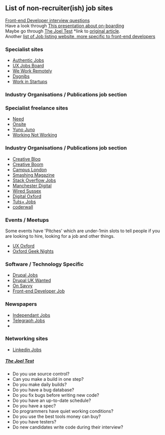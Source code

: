 ## List of non-recruiter(ish) job sites

[Front-end Developer interview questions](https://github.com/darcyclarke/Front-end-Developer-Interview-Questions)  
Have a look through [This presentation about on-boarding](http://kae76.github.io/onboardingprocess_presentation/)  
Maybe go through [The Joel Test](#joel-test) *link to [original article](http://www.joelonsoftware.com/articles/fog0000000043.html).  
Another [list of Job listing website, more specific to front-end developers](https://github.com/bevacqua/jobs)

### Specialist sites

* [Authentic Jobs](http://www.authenticjobs.com)
* [UX Jobs Board](http://www.uxjobsboard.com)
* [We Work Remotely](https://weworkremotely.com)
* [Dsgnjbs](http://www.dsgnjbs.com)
* [Work in Startups](http://workinstartups.com/job-board/jobs/)

### Industry Organisations / Publications job section
### Specialist freelance sites
* [Need](https://needhq.com)
* [Onsite](http://onsite.io)
* [Yuno Juno](https://www.yunojuno.com/)
* [Working Not Working](http://workingnotworking.com)

### Industry Organisations / Publications job section
* [Creative Bloq](http://jobs.creativebloq.com/)
* [Creative Boom](http://www.creativeboom.co.uk/jobs/)
* [Campus London](http://www.campuslondon.com/jobs/)
* [Smashing Magazine](http://jobs.smashingmagazine.com)
* [Stack Overflow Jobs](http://careers.stackoverflow.com)
* [Manchester Digital](http://www.manchesterdigital.com/recruitment)
* [Wired Sussex](http://www.wiredsussex.com/jobs/jobsearch.asp)
* [Digital Oxford](http://www.digitaloxford.com/#jobs)
* [Tuts+ Jobs](https://jobs.tutsplus.com/)
* [coderwall](https://coderwall.com/jobs)
 
### Events / Meetups  
Some events have 'Pitches' which are under-1min slots to tell people if you are looking to hire, looking for a job and other things.

* [UX Oxford](http://uxoxford.co.uk/)
* [Oxford Geek Nights](oxford.geeknights.net)
 
### Software / Technology Specific

* [Drupal Jobs](https://groups.drupal.org/jobs)
* [Drupal UK Wanted](http://drupal.org.uk/wanted)
* [On Savvy](http://onsavvy.com/)
* [Front-end Developer Job](http://frontenddeveloperjob.com)

### Newspapers

* [Independant Jobs](http://ijobs.independent.co.uk/searchjobs/)
* [Telegraph Jobs](https://jobs.telegraph.co.uk/jobs/web-development/)
* 

### Networking sites

* [Linkedin Jobs](http://uk.linkedin.com/job/q-front-end-developer-jobs)


##### <a name="joel-test"></a>[The Joel Test](http://www.joelonsoftware.com/articles/fog0000000043.html)

* Do you use source control?
* Can you make a build in one step?
* Do you make daily builds?
* Do you have a bug database?
* Do you fix bugs before writing new code?
* Do you have an up-to-date schedule?
* Do you have a spec?
* Do programmers have quiet working conditions?
* Do you use the best tools money can buy?
* Do you have testers?
* Do new candidates write code during their interview?
